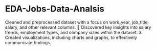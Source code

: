# EDA-Jobs-Data-Analsis
Cleaned and preprocessed dataset with a focus on work_year, job_title, salary, and other relevant columns.  Discovered key insights into salary trends, employment types, and company sizes within the dataset. 3. Created visualizations, including charts and graphs, to effectively communicate findings.
